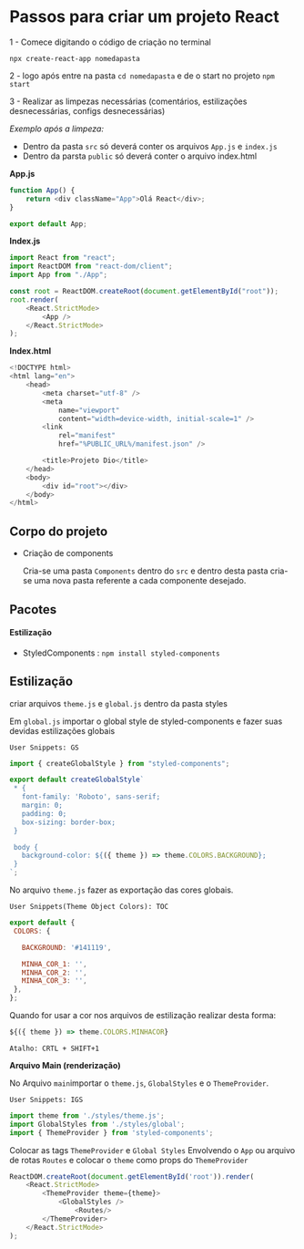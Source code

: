 # Passos para criar um projeto React

1 - Comece digitando o código de criação no terminal

`npx create-react-app nomedapasta`

2 - logo após entre na pasta `cd nomedapasta` e de o start no projeto `npm start`

3 - Realizar as limpezas necessárias (comentários, estilizações desnecessárias, configs desnecessárias)

_Exemplo após a limpeza:_

- Dentro da pasta `src` só deverá conter os arquivos `App.js` e `index.js`
- Dentro da parsta `public` só deverá conter o arquivo index.html

**App.js**

```javascript
function App() {
	return <div className="App">Olá React</div>;
}

export default App;
```

**Index.js**

```javascript
import React from "react";
import ReactDOM from "react-dom/client";
import App from "./App";

const root = ReactDOM.createRoot(document.getElementById("root"));
root.render(
	<React.StrictMode>
		<App />
	</React.StrictMode>
);
```

**Index.html**

```javascript
<!DOCTYPE html>
<html lang="en">
	<head>
		<meta charset="utf-8" />
		<meta
			name="viewport"
			content="width=device-width, initial-scale=1" />
		<link
			rel="manifest"
			href="%PUBLIC_URL%/manifest.json" />

		<title>Projeto Dio</title>
	</head>
	<body>
		<div id="root"></div>
	</body>
</html>
```

## Corpo do projeto

- Criação de components

  Cria-se uma pasta `Components` dentro do `src` e dentro desta pasta cria-se uma nova pasta referente a cada componente desejado.

## Pacotes

#### Estilização

- StyledComponents : `npm install styled-components`

## Estilização

criar arquivos `theme.js` e `global.js` dentro da pasta styles

Em `global.js` importar o global style de styled-components e fazer suas devidas estilizações globais

`User Snippets: GS`

```javascript
import { createGlobalStyle } from "styled-components";

export default createGlobalStyle`
 * {
   font-family: 'Roboto', sans-serif;
   margin: 0;
   padding: 0;
   box-sizing: border-box;
 }

 body {
   background-color: ${({ theme }) => theme.COLORS.BACKGROUND};
 }
`;
```

No arquivo `theme.js` fazer as exportação das cores globais.

`User Snippets(Theme Object Colors): TOC`

```Javascript
export default {
 COLORS: {

   BACKGROUND: '#141119',

   MINHA_COR_1: '',
   MINHA_COR_2: '',
   MINHA_COR_3: '',
 },
};
```

Quando for usar a cor nos arquivos de estilização realizar desta forma:

```Javascript
${({ theme }) => theme.COLORS.MINHACOR}
```

`Atalho: CRTL + SHIFT+1`

**Arquivo Main (renderização)**

No Arquivo `main`importar o `theme.js`, `GlobalStyles` e o `ThemeProvider`.

`User Snippets: IGS`

```Javascript
import theme from './styles/theme.js';
import GlobalStyles from './styles/global';
import { ThemeProvider } from 'styled-components';

```

Colocar as tags `ThemeProvider` e `Global Styles` Envolvendo o `App` ou arquivo de rotas `Routes` e colocar o `theme` como props do `ThemeProvider`

```Javascript
ReactDOM.createRoot(document.getElementById('root')).render(
	<React.StrictMode>
		<ThemeProvider theme={theme}>
			<GlobalStyles />
				<Routes/>
		</ThemeProvider>
	</React.StrictMode>
);
```
